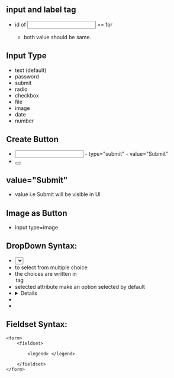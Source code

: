## input and label tag
- id of <input> == for <label>
  - both value should be same.


## Input Type
- text (default)
- password
- submit
- radio
- checkbox
- file
- image
- date
- number


## Create Button
- <input>
  - type="submit"
  - value="Submit"
- <button>

## value="Submit"
- value i.e Submit will be visible in UI


## Image as Button
- input type=image


## DropDown Syntax:
- <select>
 - to select from multiple choice
 - the choices are written in <option> tag
 - selected attribute make an option selected by default
- <details>
 - <summary> </summary>
- </details>


## Fieldset Syntax:

    <form>
        <fieldset>

            <legend> </legend>

        </fieldset>
    </form>


## 
